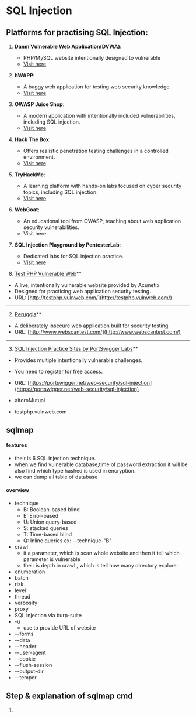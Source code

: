# SQL Injection
## Platforms for practising SQL Injection:
1. **Damn Vulnerable Web Application(DVWA):**
	- PHP/MySQL website intentionally designed to vulnerable
	- [Visit here](https://buydomainnames.co.uk/domain/dvwa.co.uk?offer=parked)
2. **bWAPP**:
    - A buggy web application for testing web security knowledge.
    - [Visit here](http://www.itsecgames.com/)
3.  **OWASP Juice Shop**:
    - A modern application with intentionally included vulnerabilities, including SQL injection.
    - [Visit here](https://owasp.org/www-project-juice-shop/)
4. **Hack The Box**:
    - Offers realistic penetration testing challenges in a controlled environment.
    - [Visit here](https://www.hackthebox.com/)
5. **TryHackMe**:
    - A learning platform with hands-on labs focused on cyber security topics, including SQL injection.
    - [Visit here](https://tryhackme.com/)
6. **WebGoat**:
    - An educational tool from OWASP, teaching about web application security vulnerabilities.
    - Visit here
7. **SQL Injection Playground by PentesterLab**:
    - Dedicated labs for SQL injection practice.
    - [Visit here](https://pentesterlab.com/)

1.  [Test PHP Vulnerable Web](http://testphp.vulnweb.com/)**

- A live, intentionally vulnerable website provided by Acunetix.
- Designed for practicing web application security testing.
- URL: [http://testphp.vulnweb.com/](http://testphp.vulnweb.com/)

---

2. [Peruggia](http://www.webscantest.com/)**

- A deliberately insecure web application built for security testing.
- URL: [http://www.webscantest.com/](http://www.webscantest.com/)

---
3. [SQL Injection Practice Sites by PortSwigger Labs](https://portswigger.net/web-security/sql-injection)**

- Provides multiple intentionally vulnerable challenges.
- You need to register for free access.
- URL: [https://portswigger.net/web-security/sql-injection](https://portswigger.net/web-security/sql-injection)

- altoroMutual 
- testphp.vulnweb.com

## sqlmap
#### features
- their is 6 SQL injection technique.
- when we find vulnerable database,time of password extraction it will be also find which type hashed is used in encryption. 
- we can dump all table of database
#### overview
- technique
	- B: Boolean-based blind
	- E: Error-based
	- U: Union query-based
	- S: stacked queries
	- T: Time-based blind
	- Q: Inline queries
	ex: --technique-"B" 
- crawl
	- it a parameter, which is scan whole website and then it tell which parameter is vulnerable
	- their is depth in crawl , which is tell how many directory explore. 
- enumeration
- batch
- risk
- level
- thread
- verbosity
- proxy
- SQL injection via burp-suite
- -u
	- use to provide URL of website
-  --forms
-  --data
- --header
- --user-agent
- --cookie
- --flush-session
- --output-dir
- --temper

## Step & explanation of sqlmap cmd
1. 